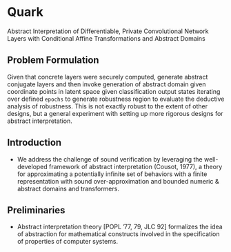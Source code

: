 # Quark
Abstract Interpretation of Differentiable, Private Convolutional Network Layers with Conditional Affine Transformations and Abstract Domains

## Problem Formulation
Given that concrete layers were securely computed, generate abstract conjugate layers and then invoke generation of abstract domain given coordinate points in latent space given classification output states iterating over defined `epochs` to generate robustness region to evaluate the deductive analysis of robustness. This is not exactly robust to the extent of other designs, but a general experiment with setting up more rigorous designs for abstract interpretation.

## Introduction
- We address the challenge of sound verification by leveraging the well-developed framework of abstract interpretation (Cousot, 1977), a theory for approximating a potentially infinite set of behaviors with a finite representation with sound over-approximation and bounded numeric & abstract domains and transformers. 

## Preliminaries
- Abstract interpretation theory [POPL ’77, 79, JLC 92] formalizes the idea of abstraction for mathematical constructs involved in the specification of properties of computer systems.


